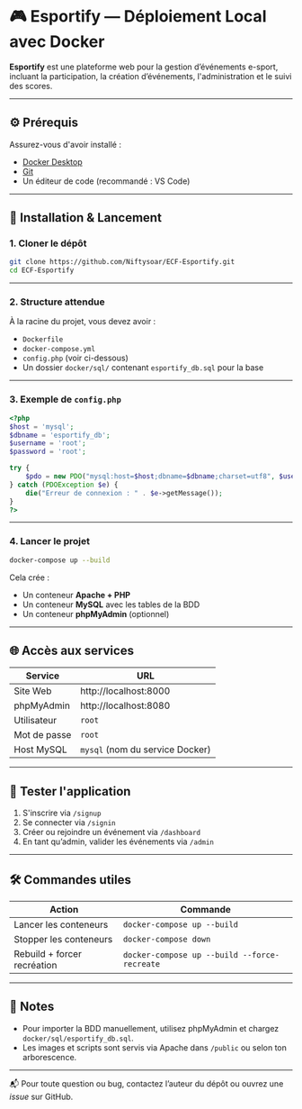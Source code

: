 # 🎮 Esportify — Déploiement Local avec Docker

**Esportify** est une plateforme web pour la gestion d’événements e-sport, incluant la participation, la création d’événements, l'administration et le suivi des scores.

---

## ⚙️ Prérequis

Assurez-vous d'avoir installé :

- [Docker Desktop](https://www.docker.com/products/docker-desktop/)
- [Git](https://git-scm.com/)
- Un éditeur de code (recommandé : VS Code)

---

## 🚀 Installation & Lancement

### 1. Cloner le dépôt

```bash
git clone https://github.com/Niftysoar/ECF-Esportify.git
cd ECF-Esportify
```

---

### 2. Structure attendue

À la racine du projet, vous devez avoir :

- `Dockerfile`
- `docker-compose.yml`
- `config.php` (voir ci-dessous)
- Un dossier `docker/sql/` contenant `esportify_db.sql` pour la base

---

### 3. Exemple de `config.php`

```php
<?php
$host = 'mysql';
$dbname = 'esportify_db';
$username = 'root';
$password = 'root';

try {
    $pdo = new PDO("mysql:host=$host;dbname=$dbname;charset=utf8", $username, $password);
} catch (PDOException $e) {
    die("Erreur de connexion : " . $e->getMessage());
}
?>
```

---

### 4. Lancer le projet

```bash
docker-compose up --build
```

Cela crée :

- Un conteneur **Apache + PHP**
- Un conteneur **MySQL** avec les tables de la BDD
- Un conteneur **phpMyAdmin** (optionnel)

---

## 🌐 Accès aux services

| Service        | URL                          |
|----------------|-------------------------------|
| Site Web       | http://localhost:8000         |
| phpMyAdmin     | http://localhost:8080         |
| Utilisateur    | `root`                        |
| Mot de passe   | `root`                        |
| Host MySQL     | `mysql` (nom du service Docker) |

---

## 🧪 Tester l'application

1. S'inscrire via `/signup`
2. Se connecter via `/signin`
3. Créer ou rejoindre un événement via `/dashboard`
4. En tant qu’admin, valider les événements via `/admin`

---

## 🛠️ Commandes utiles

| Action                    | Commande                                 |
|---------------------------|------------------------------------------|
| Lancer les conteneurs     | `docker-compose up --build`              |
| Stopper les conteneurs    | `docker-compose down`                    |
| Rebuild + forcer recréation | `docker-compose up --build --force-recreate` |

---

## 🧾 Notes

- Pour importer la BDD manuellement, utilisez phpMyAdmin et chargez `docker/sql/esportify_db.sql`.
- Les images et scripts sont servis via Apache dans `/public` ou selon ton arborescence.

---

📬 Pour toute question ou bug, contactez l’auteur du dépôt ou ouvrez une *issue* sur GitHub.
